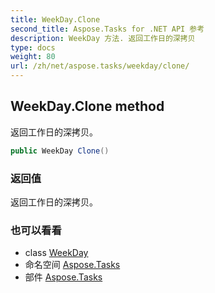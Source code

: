 ```yaml
---
title: WeekDay.Clone
second_title: Aspose.Tasks for .NET API 参考
description: WeekDay 方法. 返回工作日的深拷贝
type: docs
weight: 80
url: /zh/net/aspose.tasks/weekday/clone/
---
```

## WeekDay.Clone method

返回工作日的深拷贝。

```csharp
public WeekDay Clone()
```

### 返回值

返回工作日的深拷贝。

### 也可以看看

* class [WeekDay](../)
* 命名空间 [Aspose.Tasks](../../weekday/)
* 部件 [Aspose.Tasks](../../../)


